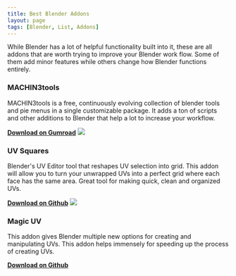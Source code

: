 ```yaml
---
title: Best Blender Addons
layout: page
tags: [Blender, List, Addons]
---
```


While Blender has a lot of helpful functionality built into it, these are all addons that are worth trying to improve your Blender work flow. Some of them add minor features while others change how Blender functions entirely.

### MACHIN3tools ###
MACHIN3tools is a free, continuously evolving collection of blender tools and pie menus in a single customizable package. It adds a ton of scripts and other additions to Blender that help a lot to increase your workflow.

[<b>Download on Gumroad</b>](https://gumroad.com/l/MACHIN3tools)
![](https://i.ytimg.com/vi/WdqpxrTLnOc/maxresdefault.jpg)

### UV Squares ###
Blender's UV Editor tool that reshapes UV selection into grid. This addon will allow you to turn your unwrapped UVs into a perfect grid where each face has the same area. Great tool for making quick, clean and organized UVs.

[<b>Download on Github</b>](https://github.com/Radivarig/UvSquares)
![](https://d1231c29xbpffx.cloudfront.net/store/productimage/3400/image/xlarge-31709f71d53e164a3858ae0584896b06.png?X-Amz-Algorithm=AWS4-HMAC-SHA256&X-Amz-Credential=AKIAITK2SDMAUIGKRQTA%2F20190828%2Fus-east-1%2Fs3%2Faws4_request&X-Amz-Date=20190828T181443Z&X-Amz-Expires=900&X-Amz-SignedHeaders=host&X-Amz-Signature=422cd62d9498dd28e3b0cd47c5eb880844e87b77f0c59ddc860d101a431d5c29)


### Magic UV ###
This addon gives Blender multiple new options for creating and manipulating UVs. This addon helps immensely for speeding up the process of creating UVs.

[<b>Download on Github</b>](https://github.com/nutti/Magic-UV/releases)
